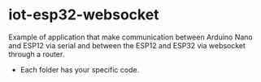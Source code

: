 # iot-esp32-websocket
Example of application that make communication between Arduino Nano and ESP12 via serial and between the ESP12 and ESP32 via websocket through a router.
* Each folder has your specific code.
